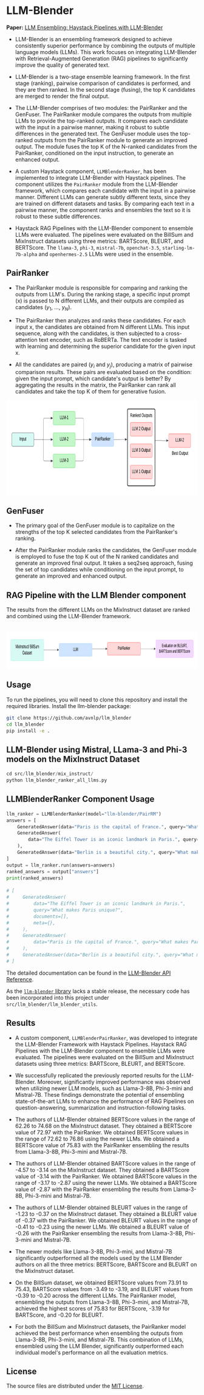 # LLM-Blender

**Paper:** [LLM Ensembling: Haystack Pipelines with LLM-Blender](paper/llm_blender.pdf)

- LLM-Blender is an ensembling framework designed to achieve consistently superior performance by combining the outputs of multiple language models (LLMs). This work focuses on integrating LLM-Blender with Retrieval-Augmented Generation (RAG) pipelines to significantly improve the quality of generated text.

- LLM-Blender is a two-stage ensemble learning framework. In the first stage (ranking), pairwise comparison of candidates is performed, and they are then ranked. In the second stage (fusing), the top K candidates are merged to render the final output.

- The LLM-Blender comprises of two modules: the PairRanker and the GenFuser. The PairRanker module compares the outputs from multiple LLMs to provide the top-ranked outputs. It compares each candidate with the input in a pairwise manner, making it robust to subtle differences in the generated text. The GenFuser module uses the top-ranked outputs from the PairRanker module to generate an improved output. The module fuses the top K of the N-ranked candidates from the PairRanker, conditioned on the input instruction, to generate an enhanced output.

- A custom Haystack component, `LLMBlenderRanker`, has been implemented to integrate LLM-Blender with Haystack pipelines. The component utilizes the `PairRanker` module from the LLM-Blender framework, which compares each candidate with the input in a pairwise manner. Different LLMs can generate subtly different texts, since they are trained on different datasets and tasks. By comparing each text in a pairwise manner, the component ranks and ensembles the text so it is robust to these subtle differences.

- Haystack RAG Pipelines with the LLM-Blender component to ensemble LLMs were evaluated. The pipelines were evaluated on the BillSum and MixInstruct datasets using three metrics: BARTScore, BLEURT, and BERTScore. The `llama-3`, `phi-3`, `mistral-7b`, `openchat-3.5`, `starling-lm-7b-alpha` and `openhermes-2.5` LLMs were used in the ensemble.

## PairRanker

- The PairRanker module is responsible for comparing and ranking the outputs from LLM's. During the ranking stage, a specific input prompt (x) is passed to N different LLMs, and their outputs are compiled as candidates ($y_1$, …, $y_N$).

- The PairRanker then analyzes and ranks these candidates. For each input x, the candidates are obtained from N different LLMs. This input sequence, along with the candidates, is then subjected to a cross-attention text encoder, such as RoBERTa. The text encoder is tasked with learning and determining the superior candidate for the given input x.

- All the candidates are paired ($y_i$ and $y_j$), producing a matrix of pairwise comparison results. These pairs are evaluated based on the condition: given the input prompt, which candidate's output is better? By aggregating the results in the matrix, the PairRanker can rank all candidates and take the top K of them for generative fusion.

<img src="plots/blender.png" alt="RAG Pipelines Taxonomy" align="middle" height =250>

## GenFuser

- The primary goal of the GenFuser module is to capitalize on the strengths of the top K selected candidates from the PairRanker's ranking.

- After the PairRanker module ranks the candidates, the GenFuser module is employed to fuse the top K out of the N ranked candidates and generate an improved final output. It takes a seq2seq approach, fusing the set of top candidates while conditioning on the input prompt, to generate an improved and enhanced output.

## RAG Pipeline with the LLM Blender component

The results from the different LLMs on the MixInstruct dataset are ranked and combined using the LLM-Blender framework.

<br>
<img src="plots/ranker_pipeline_single_llm.png" alt="RAG Pipelines Taxonomy" align="middle" height =100>

## Usage

To run the pipelines, you will need to clone this repository and install the required libraries.
Install the llm-blender package:

```bash
git clone https://github.com/avnlp/llm_blender
cd llm_blender
pip install -e .
```

## LLM-Blender using Mistral, LLama-3 and Phi-3 models on the MixInstruct Dataset

``` python
cd src/llm_blender/mix_instruct/
python llm_blender_ranker_all_llms.py
```

## LLMBlenderRanker Component Usage

```python
llm_ranker = LLMBlenderRanker(model="llm-blender/PairRM")
answers = [
    GeneratedAnswer(data="Paris is the capital of France.", query="What makes Paris unique?", documents=[]),
    GeneratedAnswer(
        data="The Eiffel Tower is an iconic landmark in Paris.", query="What makes Paris unique?", documents=[]
    ),
    GeneratedAnswer(data="Berlin is a beautiful city.", query="What makes Paris unique?", documents=[]),
]
output = llm_ranker.run(answers=answers)
ranked_answers = output["answers"]
print(ranked_answers)

# [
#     GeneratedAnswer(
#         data="The Eiffel Tower is an iconic landmark in Paris.",
#         query="What makes Paris unique?",
#         documents=[],
#         meta={},
#     ),
#     GeneratedAnswer(
#         data="Paris is the capital of France.", query="What makes Paris unique?", documents=[], meta={}
#     ),
#     GeneratedAnswer(data="Berlin is a beautiful city.", query="What makes Paris unique?", documents=[], meta={}),
# ]
```

The detailed documentation can be found in the [LLM-Blender API Reference](src/llm_blender/README.md).

As the [`llm-blender` library](https://github.com/yuchenlin/LLM-Blender) lacks a stable release, the necessary code has been incorporated into this project under `src/llm_blender/llm_blender_utils`.


## Results

- A custom component, `LLMBlenderPairRanker`, was developed to integrate the LLM-Blender Framework with Haystack Pipelines. Haystack RAG Pipelines with the LLM-Blender component to ensemble LLMs were evaluated. The pipelines were evaluated on the BillSum and MixInstruct datasets using three metrics: BARTScore, BLEURT, and BERTScore.

- We successfully replicated the previously reported results for the LLM-Blender. Moreover, significantly improved performance was observed when utilizing newer LLM models, such as Llama-3-8B, Phi-3-mini and Mistral-7B. These findings demonstrate the potential of ensembling state-of-the-art LLMs to enhance the performance of RAG Pipelines on question-answering, summarization and instruction-following tasks.

- The authors of LLM-Blender obtained BERTScore values in the range of 62.26 to 74.68 on the MixInstruct dataset. They obtained a BERTScore value of 72.97 with the PairRanker. We obtained BERTScore values in the range of 72.62 to 76.86 using the newer LLMs. We obtained a BERTScore value of 75.83 with the PairRanker ensembling the results from Llama-3-8B, Phi-3-mini and Mistral-7B.

- The authors of LLM-Blender obtained BARTScore values in the range of -4.57 to -3.14 on the MixInstruct dataset. They obtained a BARTScore value of -3.14 with the PairRanker. We obtained BARTScore values in the range of -3.17 to -2.87 using the newer LLMs. We obtained a BARTScore value of -2.87 with the PairRanker ensembling the results from Llama-3-8B, Phi-3-mini and Mistral-7B.

- The authors of LLM-Blender obtained BLEURT values in the range of -1.23 to -0.37 on the MixInstruct dataset. They obtained a BLEURT value of -0.37 with the PairRanker. We obtained BLEURT values in the range of -0.41 to -0.23 using the newer LLMs. We obtained a BLEURT value of -0.26 with the PairRanker ensembling the results from Llama-3-8B, Phi-3-mini and Mistral-7B.

- The newer models like Llama-3-8B, Phi-3-mini, and Mistral-7B significantly outperformed all the models used by the LLM Blender authors on all the three metrics: BERTScore, BARTScore and BLEURT on the MixInstruct dataset.

- On the BillSum dataset, we obtained BERTScore values from 73.91 to 75.43, BARTScore values from -3.49 to -3.19, and BLEURT values from -0.39 to -0.20 across the different LLMs. The PairRanker model, ensembling the outputs from Llama-3-8B, Phi-3-mini, and Mistral-7B, achieved the highest scores of 75.83 for BERTScore, -3.19 for BARTScore, and -0.20 for BLEURT.

- For both the BillSum and MixInstruct datasets, the PairRanker model achieved the best performance when ensembling the outputs from Llama-3-8B, Phi-3-mini, and Mistral-7B. This combination of LLMs, ensembled using the LLM Blender, significantly outperformed each individual model's performance on all the evaluation metrics.

## License

The source files are distributed under the [MIT License](https://github.com/avnlp/llm-blender/blob/main/LICENSE).
